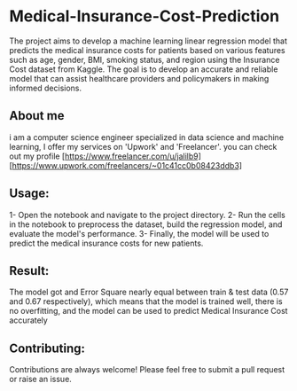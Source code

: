 # Medical-Insurance-Cost-Prediction
The project aims to develop a machine learning linear regression model that predicts the medical insurance costs for patients based on various features such as age, gender, BMI, smoking status, and region using the Insurance Cost dataset from Kaggle. The goal is to develop an accurate and reliable model that can assist healthcare providers and policymakers in making informed decisions.

## About me
i am a computer science engineer specialized in data science and machine learning, I offer my services on 'Upwork' and 'Freelancer'. you can check out my profile [https://www.freelancer.com/u/jalilb9] [https://www.upwork.com/freelancers/~01c41cc0b08423ddb3]

## Usage:

1- Open the notebook and navigate to the project directory.
2- Run the cells in the notebook to preprocess the dataset, build the regression model, and evaluate the model's performance.
3- Finally, the model will be used to predict the medical insurance costs for new patients.

## Result:
The model got and Error Square nearly equal between train & test data (0.57 and 0.67 respectively), which means that the model is trained well, there is no overfitting, and the model can be used to predict Medical Insurance Cost accurately 

## Contributing:
Contributions are always welcome! Please feel free to submit a pull request or raise an issue.
